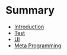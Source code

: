 # Summary

* [Introduction](README.md)
* [Test](test/README.md)
* [UI](ui/README.md)
* [Meta Programming](meta-programming/README.md)

